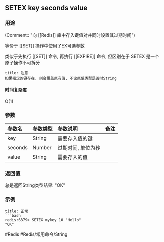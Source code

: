 ## SETEX key seconds value

### 用途
(Comment:: "向 [[Redis]] 库中存入键值对并同时设置其过期时间")

等价于 [[SET]] 操作中使用了EX可选参数

类似于先执行 [[SET]] 命令, 再执行 [[EXPIRE]] 命令, 但区别在于 SETEX 是一个原子操作不可拆分

```ad-warning
title: 注意
如果指定的键存在, 则会覆盖原有值, 不论原值类型是否时String
```

#### 时间复杂度
O(1)

### 参数
|参数名|参数类型|参数说明|备注|
|:-|:-|:-|:-|
|key|String|需要存入值的键||
|seconds|Number|过期时间, 单位为秒||
|value|String|需要存入的值||

### 返回值
总是返回String类型结果: "OK"

### 示例
```ad-info
title: 正常
```bash
redis:6379> SETEX mykey 10 "Hello"
"OK"
```

#Redis #Redis/常用命令/String 